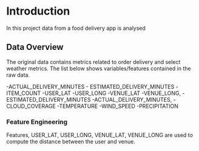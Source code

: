 # Introduction

In this project data from a food delivery app is analysed

## Data Overview

The original data contains metrics related to order delivery and
select weather metrics. The list below shows variables/features
contained in the raw data.

-ACTUAL_DELIVERY_MINUTES \- ESTIMATED_DELIVERY_MINUTES
-ITEM_COUNT
-USER_LAT
-USER_LONG
-VENUE_LAT
-VENUE_LONG,
-ESTIMATED_DELIVERY_MINUTES
-ACTUAL_DELIVERY_MINUTES,
-CLOUD_COVERAGE
-TEMPERATURE
-WIND_SPEED
-PRECIPITATION

### Feature Engineering

Features, USER_LAT, USER_LONG, VENUE_LAT, VENUE_LONG are used to
compute the distance between the user and venue.